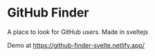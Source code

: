 # GitHub Finder
A place to look for GitHub users. Made in sveltejs

Demo at https://github-finder-svelte.netlify.app/